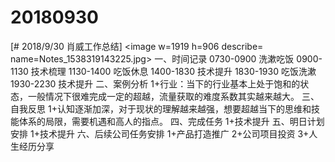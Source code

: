 # 20180930

[# 2018/9/30 肖威工作总结]
<image w=1919 h=906 describe= name=Notes_1538319143225.jpg>
一、时间记录
0730-0900 洗漱吃饭
0900-1130 技术梳理
1130-1400 吃饭休息
1400-1830 技术提升
1830-1930 吃饭洗漱
1930-2230 技术提升
二、案例分析
1+行业：当下的行业基本上处于饱和的状态，一般情况下很难完成一定的超越，流量获取的难度系数其实越来越大。
三、自我反思
1+认知逐渐加深，对于现状的理解越来越强，想要超越当下的思维和技能体系的局限，需要机遇和高人的指点。
四、完成任务
1+技术提升
五、明日计划安排
1+技术提升
六、后续公司任务安排
1+产品打造推广
 2+公司项目投资
 3+人生经历分享
